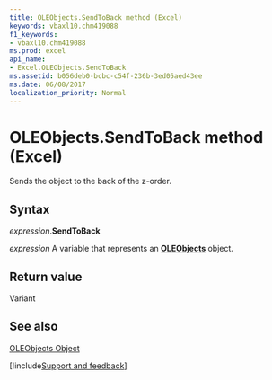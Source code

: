 ```yaml
---
title: OLEObjects.SendToBack method (Excel)
keywords: vbaxl10.chm419088
f1_keywords:
- vbaxl10.chm419088
ms.prod: excel
api_name:
- Excel.OLEObjects.SendToBack
ms.assetid: b056deb0-bcbc-c54f-236b-3ed05aed43ee
ms.date: 06/08/2017
localization_priority: Normal
---
```



# OLEObjects.SendToBack method (Excel)

Sends the object to the back of the z-order.


## Syntax

_expression_.**SendToBack**

_expression_ A variable that represents an **[OLEObjects](Excel.OLEObjects.md)** object.


## Return value

Variant


## See also


[OLEObjects Object](Excel.OLEObjects.md)

[!include[Support and feedback](~/includes/feedback-boilerplate.md)]